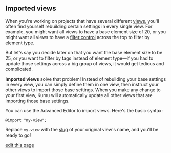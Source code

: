 ## Imported views

When you're working on projects that have several different [views](/guides/views.html), you'll often find yourself rebuilding certain settings in every single view. For example, you might want all views to have a base element size of 20, or you might want all views to have a [filter control](/guides/controls.html) across the top to filter by element type.

But let's say you decide later on that you want the base element size to be 25, or you want to filter by tags instead of element type—if you had to update those settings across a big group of views, it would get tedious and complicated.

**Imported views** solve that problem! Instead of rebuilding your base settings in every view, you can simply define them in one view, then instruct your other views to import those base settings. When you make any change to your first view, Kumu will automatically update all other views that are importing those base settings.

You can use the Advanced Editor to import views. Here's the basic syntax:

```
@import "my-view";
```

Replace `my-view` with the [slug](/guides/slugs.html) of your original view's name, and you'll be ready to go!

<span class="edit-link"><a href="https://github.com/kumu/docs/blob/master/guides/imported-views.md" target="_blank"><i class="fa fa-github"></i> edit this page</a></span>
